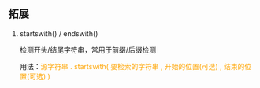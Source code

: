 ## 拓展

1. startswith() / endswith()

   检测开头/结尾字符串，常用于前缀/后缀检测

   用法：<font color=orange>源字符串 . startswith( 要检索的字符串 , 开始的位置(可选) , 结束的位置(可选) )</font>